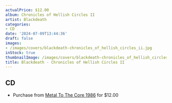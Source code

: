 ```yaml
---
actualPrice: $12.00
album: Chronicles of Hellish Circles II
artist: Blackdeath
categories:
- CD
date: '2024-07-09T13:44:36'
draft: false
images:
- /images/covers/blackdeath-chronicles_of_hellish_circles_ii.jpg
inStock: true
thumbnailImage: /images/covers/blackdeath-chronicles_of_hellish_circles_ii-thumb.jpg
title: Blackdeath - Chronicles of Hellish Circles II
---
```


## CD
* Purchase from [Metal To The Core 1986](https://metaltothecore1986.com/shop/blackdeath-chronicles-of-hellish-circles-ii-cd/) for $12.00
